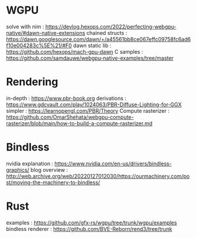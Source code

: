 # WGPU
solve with nim     : https://devlog.hexops.com/2022/perfecting-webgpu-native/#dawn-native-extensions
chained structs    : https://dawn.googlesource.com/dawn/+/a45561bb8ce067effc09758fc6ad6f10e004283c%5E%21/#F0
dawn static lib    : https://github.com/hexops/mach-gpu-dawn
C samples          : https://github.com/samdauwe/webgpu-native-examples/tree/master

# Rendering
in-depth           : https://www.pbr-book.org
derivations        : https://www.gdcvault.com/play/1024063/PBR-Diffuse-Lighting-for-GGX
simpler            : https://learnopengl.com/PBR/Theory
Compute rasterizer : https://github.com/OmarShehata/webgpu-compute-rasterizer/blob/main/how-to-build-a-compute-rasterizer.md

# Bindless
nvidia explanation : https://www.nvidia.com/en-us/drivers/bindless-graphics/
blog overview      : http://web.archive.org/web/20220127012030/https://ourmachinery.com/post/moving-the-machinery-to-bindless/

# Rust
examples           : https://github.com/gfx-rs/wgpu/tree/trunk/wgpu/examples
bindless renderer  : https://github.com/BVE-Reborn/rend3/tree/trunk

